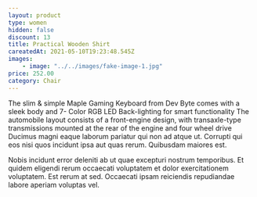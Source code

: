 ```yaml
---
layout: product
type: women
hidden: false
discount: 13
title: Practical Wooden Shirt
careatedAt: 2021-05-10T19:23:48.545Z
images:
    - image: "../../images/fake-image-1.jpg"
price: 252.00
category: Chair
---
```

The slim & simple Maple Gaming Keyboard from Dev Byte comes with a sleek body and 7- Color RGB LED Back-lighting for smart functionality
The automobile layout consists of a front-engine design, with transaxle-type transmissions mounted at the rear of the engine and four wheel drive
Ducimus magni eaque laborum pariatur qui non ad atque ut. Corrupti qui eos nisi quos incidunt ipsa aut quas rerum. Quibusdam maiores est.
 Nobis incidunt error deleniti ab ut quae excepturi nostrum temporibus. Et quidem eligendi rerum occaecati voluptatem et dolor exercitationem voluptatem. Est rerum at sed. Occaecati ipsam reiciendis repudiandae labore aperiam voluptas vel.
